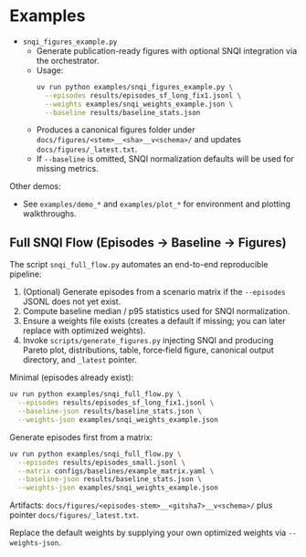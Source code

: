 # Examples

- `snqi_figures_example.py`
  - Generate publication-ready figures with optional SNQI integration via the orchestrator.
  - Usage:
    ```bash
    uv run python examples/snqi_figures_example.py \
      --episodes results/episodes_sf_long_fix1.jsonl \
      --weights examples/snqi_weights_example.json \
      --baseline results/baseline_stats.json
    ```
  - Produces a canonical figures folder under `docs/figures/<stem>__<sha>__v<schema>/` and updates `docs/figures/_latest.txt`.
  - If `--baseline` is omitted, SNQI normalization defaults will be used for missing metrics.

Other demos:
- See `examples/demo_*` and `examples/plot_*` for environment and plotting walkthroughs.

## Full SNQI Flow (Episodes → Baseline → Figures)

The script `snqi_full_flow.py` automates an end-to-end reproducible pipeline:

1. (Optional) Generate episodes from a scenario matrix if the `--episodes` JSONL does not yet exist.
2. Compute baseline median / p95 statistics used for SNQI normalization.
3. Ensure a weights file exists (creates a default if missing; you can later replace with optimized weights).
4. Invoke `scripts/generate_figures.py` injecting SNQI and producing Pareto plot, distributions, table, force‑field figure, canonical output directory, and `_latest` pointer.

Minimal (episodes already exist):
```bash
uv run python examples/snqi_full_flow.py \
  --episodes results/episodes_sf_long_fix1.jsonl \
  --baseline-json results/baseline_stats.json \
  --weights-json examples/snqi_weights_example.json
```

Generate episodes first from a matrix:
```bash
uv run python examples/snqi_full_flow.py \
  --episodes results/episodes_small.jsonl \
  --matrix configs/baselines/example_matrix.yaml \
  --baseline-json results/baseline_stats.json \
  --weights-json examples/snqi_weights_example.json
```

Artifacts: `docs/figures/<episodes-stem>__<gitsha7>__v<schema>/` plus pointer `docs/figures/_latest.txt`.

Replace the default weights by supplying your own optimized weights via `--weights-json`.
